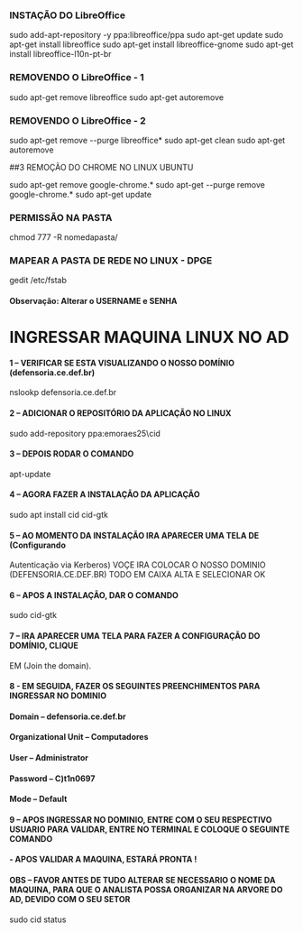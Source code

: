 ### INSTAÇÃO DO LibreOffice

sudo add-apt-repository -y ppa:libreoffice/ppa
sudo apt-get update
sudo apt-get install libreoffice
sudo apt-get install libreoffice-gnome
sudo apt-get install libreoffice-l10n-pt-br

### REMOVENDO O LibreOffice - 1

sudo apt-get remove libreoffice
sudo apt-get autoremove

### REMOVENDO O LibreOffice - 2

sudo apt-get remove --purge libreoffice*
sudo apt-get clean
sudo apt-get autoremove

##3 REMOÇÃO DO CHROME NO LINUX UBUNTU

sudo apt-get remove google-chrome.*
sudo apt-get --purge remove google-chrome.*
sudo apt-get update

### PERMISSÃO NA PASTA

chmod 777 -R nomedapasta/

### MAPEAR A PASTA DE REDE NO LINUX - DPGE

gedit /etc/fstab
#### Observação: Alterar o USERNAME e SENHA

# INGRESSAR MAQUINA LINUX NO AD

#### 1 – VERIFICAR SE ESTA VISUALIZANDO O NOSSO DOMÍNIO (defensoria.ce.def.br)
nslookp defensoria.ce.def.br

#### 2 – ADICIONAR O REPOSITÓRIO DA APLICAÇÃO NO LINUX

sudo add-repository ppa:emoraes25\cid

#### 3 – DEPOIS RODAR O COMANDO 

apt-update

#### 4 – AGORA FAZER A INSTALAÇÃO DA APLICAÇÃO

sudo apt install cid cid-gtk

#### 5 – AO MOMENTO DA INSTALAÇÃO IRA APARECER UMA TELA DE (Configurando
Autenticação via Kerberos) VOÇE IRA COLOCAR O NOSSO DOMINIO
(DEFENSORIA.CE.DEF.BR) TODO EM CAIXA ALTA E SELECIONAR OK

#### 6 – APOS A INSTALAÇÃO, DAR O COMANDO 

sudo cid-gtk

#### 7 – IRA APARECER UMA TELA PARA FAZER A CONFIGURAÇÃO DO DOMÍNIO, CLIQUE
EM (Join the domain).

#### 8 - EM SEGUIDA, FAZER OS SEGUINTES PREENCHIMENTOS PARA INGRESSAR NO DOMINIO

#### Domain – defensoria.ce.def.br
#### Organizational Unit – Computadores
#### User – Administrator
#### Password – C)t1n0697
#### Mode – Default

#### 9 – APOS INGRESSAR NO DOMINIO, ENTRE COM O SEU RESPECTIVO USUARIO PARA VALIDAR, ENTRE NO TERMINAL E COLOQUE O SEGUINTE COMANDO 

#### - APOS VALIDAR A MAQUINA, ESTARÁ PRONTA !

#### OBS – FAVOR ANTES DE TUDO ALTERAR SE NECESSARIO O NOME DA MAQUINA, PARA QUE O ANALISTA POSSA ORGANIZAR NA ARVORE DO AD, DEVIDO COM O SEU SETOR
sudo cid status

###

